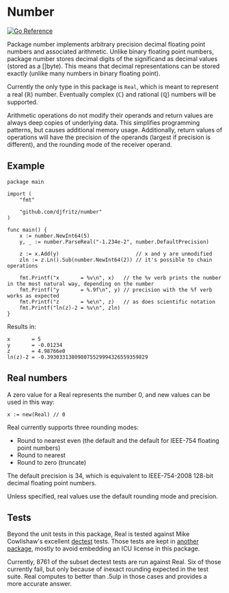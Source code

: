 # Number

[![Go Reference](https://pkg.go.dev/badge/github.com/djfritz/number.svg)](https://pkg.go.dev/github.com/djfritz/number)

Package number implements arbitrary precision decimal floating point numbers and
associated arithmetic. Unlike binary floating point numbers, package number 
stores decimal digits of the significand as decimal values (stored as a
[]byte). This means that decimal representations can be stored exactly (unlike
many numbers in binary floating point).

Currently the only type in this package is `Real`, which is meant to represent
a real (ℝ) number. Eventually complex (ℂ) and rational (ℚ) numbers will be
supported.

Arithmetic operations do not modify their operands and return values are always
deep copies of underlying data. This simplifies programming patterns, but
causes additional memory usage. Additionally, return values of operations will
have the precision of the operands (largest if precision is different), and the
rounding mode of the receiver operand.

## Example

```
package main

import (
	"fmt"

	"github.com/djfritz/number"
)

func main() {
	x := number.NewInt64(5)
	y, _ := number.ParseReal("-1.234e-2", number.DefaultPrecision)

	z := x.Add(y)                         // x and y are unmodified
	zln := z.Ln().Sub(number.NewInt64(2)) // it's possible to chain operations

	fmt.Printf("x       = %v\n", x)   // the %v verb prints the number in the most natural way, depending on the number
	fmt.Printf("y       = %.9f\n", y) // precision with the %f verb works as expected
	fmt.Printf("z       = %e\n", z)   // as does scientific notation
	fmt.Printf("ln(z)-2 = %v\n", zln)
}
```

Results in:

```
x       = 5
y       = -0.01234
z       = 4.98766e0
ln(z)-2 = -0.393033138098075529994326559359829
```

## Real numbers 

A zero value for a Real represents the number 0, and new values can be used in
this way:

```
x := new(Real) // 0
```

Real currently supports three rounding modes:

- Round to nearest even (the default and the default for IEEE-754 floating point numbers)
- Round to nearest
- Round to zero (truncate)

The default precision is 34, which is equivalent to IEEE-754-2008 128-bit
decimal floating point numbers.

Unless specified, real values use the default rounding mode and precision.

## Tests

Beyond the unit tests in this package, Real is tested against Mike Cowlishaw's
excellent [dectest](https://speleotrove.com/decimal/) tests. Those tests are
kept in [another package](https://github.com/djfritz/numbertests), mostly to
avoid embedding an ICU license in this package.

Currently, 8761 of the subset dectest tests are run against Real. Six of those
currently fail, but only because of inexact rounding expected in the test
suite. Real computes to better than .5ulp in those cases and provides a more
accurate answer.

